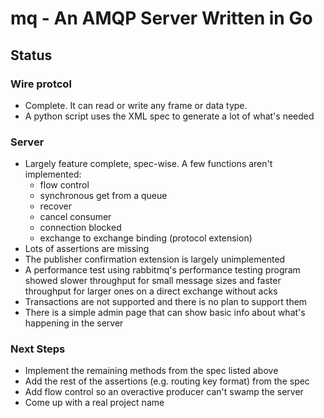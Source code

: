 # mq - An AMQP Server Written in Go

## Status

### Wire protcol

* Complete. It can read or write any frame or data type.
* A python script uses the XML spec to generate a lot of what's needed

### Server

* Largely feature complete, spec-wise. A few functions aren't implemented:
  * flow control
  * synchronous get from a queue
  * recover
  * cancel consumer
  * connection blocked
  * exchange to exchange binding (protocol extension)
* Lots of assertions are missing
* The publisher confirmation extension is largely unimplemented
* A performance test using rabbitmq's performance testing program showed
  slower throughput for small message sizes and faster throughput for larger
  ones on a direct exchange without acks
* Transactions are not supported and there is no plan to support them
* There is a simple admin page that can show basic info about what's
  happening in the server

### Next Steps

* Implement the remaining methods from the spec listed above
* Add the rest of the assertions (e.g. routing key format) from the spec
* Add flow control so an overactive producer can't swamp the server
* Come up with a real project name
